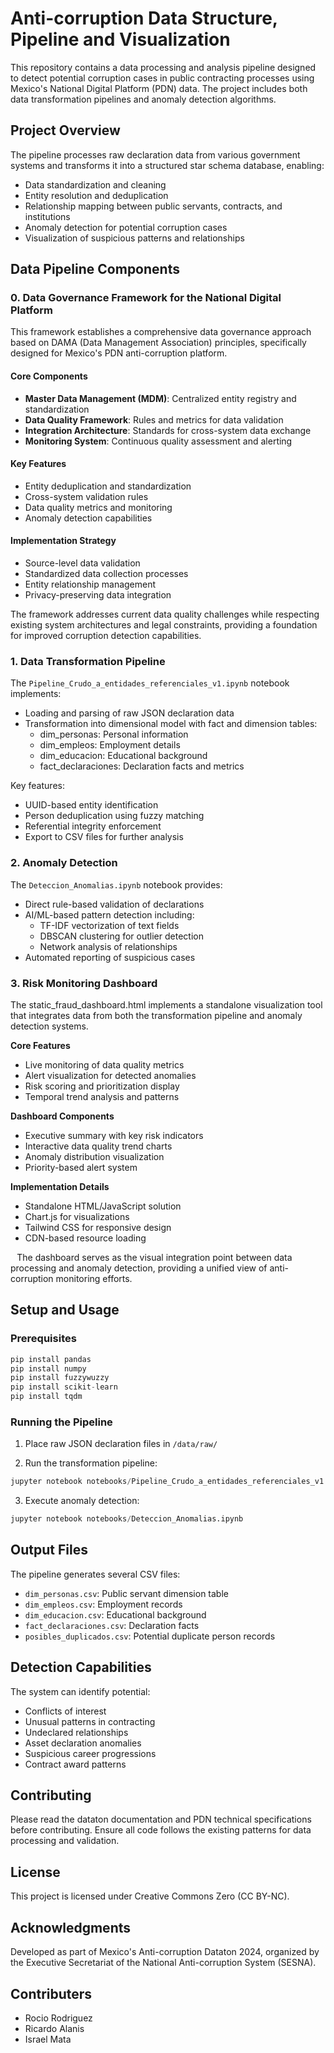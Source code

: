 # Anti-corruption Data Structure, Pipeline and Visualization

This repository contains a data processing and analysis pipeline designed to detect potential corruption cases in public contracting processes using Mexico's National Digital Platform (PDN) data. The project includes both data transformation pipelines and anomaly detection algorithms.

## Project Overview

The pipeline processes raw declaration data from various government systems and transforms it into a structured star schema database, enabling:

- Data standardization and cleaning
- Entity resolution and deduplication
- Relationship mapping between public servants, contracts, and institutions  
- Anomaly detection for potential corruption cases
- Visualization of suspicious patterns and relationships

## Data Pipeline Components

### 0. Data Governance Framework for the National Digital Platform

This framework establishes a comprehensive data governance approach based on DAMA (Data Management Association) principles, specifically designed for Mexico's PDN anti-corruption platform.

#### Core Components
* **Master Data Management (MDM)**: Centralized entity registry and standardization
* **Data Quality Framework**: Rules and metrics for data validation
* **Integration Architecture**: Standards for cross-system data exchange
* **Monitoring System**: Continuous quality assessment and alerting

#### Key Features
* Entity deduplication and standardization
* Cross-system validation rules
* Data quality metrics and monitoring
* Anomaly detection capabilities

#### Implementation Strategy
* Source-level data validation
* Standardized data collection processes
* Entity relationship management
* Privacy-preserving data integration

The framework addresses current data quality challenges while respecting existing system architectures and legal constraints, providing a foundation for improved corruption detection capabilities.

### 1. Data Transformation Pipeline 

The `Pipeline_Crudo_a_entidades_referenciales_v1.ipynb` notebook implements:

- Loading and parsing of raw JSON declaration data
- Transformation into dimensional model with fact and dimension tables:
  - dim_personas: Personal information
  - dim_empleos: Employment details
  - dim_educacion: Educational background
  - fact_declaraciones: Declaration facts and metrics

Key features:
- UUID-based entity identification
- Person deduplication using fuzzy matching
- Referential integrity enforcement
- Export to CSV files for further analysis

### 2. Anomaly Detection

The `Deteccion_Anomalias.ipynb` notebook provides:

- Direct rule-based validation of declarations
- AI/ML-based pattern detection including:
  - TF-IDF vectorization of text fields
  - DBSCAN clustering for outlier detection
  - Network analysis of relationships
- Automated reporting of suspicious cases

### 3. Risk Monitoring Dashboard

The static_fraud_dashboard.html implements a standalone visualization tool that integrates data from both the transformation pipeline and anomaly detection systems.

**Core Features**
* Live monitoring of data quality metrics
* Alert visualization for detected anomalies
* Risk scoring and prioritization display
* Temporal trend analysis and patterns

**Dashboard Components**
* Executive summary with key risk indicators
* Interactive data quality trend charts
* Anomaly distribution visualization
* Priority-based alert system

**Implementation Details**
* Standalone HTML/JavaScript solution
* Chart.js for visualizations
* Tailwind CSS for responsive design
* CDN-based resource loading

⠀The dashboard serves as the visual integration point between data processing and anomaly detection, providing a unified view of anti-corruption monitoring efforts.

## Setup and Usage

### Prerequisites

```python
pip install pandas
pip install numpy 
pip install fuzzywuzzy
pip install scikit-learn
pip install tqdm
```

### Running the Pipeline

1. Place raw JSON declaration files in `/data/raw/`

2. Run the transformation pipeline:
```python
jupyter notebook notebooks/Pipeline_Crudo_a_entidades_referenciales_v1.ipynb
```

3. Execute anomaly detection:
```python
jupyter notebook notebooks/Deteccion_Anomalias.ipynb
```

## Output Files

The pipeline generates several CSV files:
- `dim_personas.csv`: Public servant dimension table
- `dim_empleos.csv`: Employment records
- `dim_educacion.csv`: Educational background
- `fact_declaraciones.csv`: Declaration facts
- `posibles_duplicados.csv`: Potential duplicate person records

## Detection Capabilities

The system can identify potential:
- Conflicts of interest
- Unusual patterns in contracting
- Undeclared relationships
- Asset declaration anomalies
- Suspicious career progressions
- Contract award patterns

## Contributing

Please read the dataton documentation and PDN technical specifications before contributing. Ensure all code follows the existing patterns for data processing and validation.

## License

This project is licensed under Creative Commons Zero (CC BY-NC).

## Acknowledgments

Developed as part of Mexico's Anti-corruption Dataton 2024, organized by the Executive Secretariat of the National Anti-corruption System (SESNA).

## Contributers

* Rocio Rodriguez
* Ricardo Alanis
* Israel Mata

